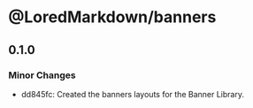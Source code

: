 # @LoredMarkdown/banners

## 0.1.0

### Minor Changes

- dd845fc: Created the banners layouts for the Banner Library.
